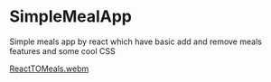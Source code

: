 # SimpleMealApp
Simple meals app by react which have basic add and remove meals features and some cool CSS


[ReactTOMeals.webm](https://user-images.githubusercontent.com/114183358/236378590-718bda08-fda8-497e-9e85-616a9825ac73.webm)

